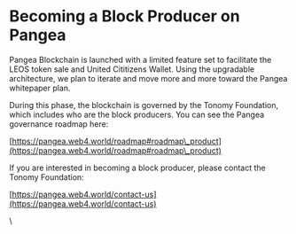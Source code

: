# Becoming a Block Producer on Pangea

Pangea Blockchain is launched with a limited feature set to facilitate the LEOS token sale and United Cititizens Wallet. Using the upgradable architecture, we plan to iterate and move more and more toward the Pangea whitepaper plan.



During this phase, the blockchain is governed by the Tonomy Foundation, which includes who are the block producers. You can see the Pangea governance roadmap here:

[https://pangea.web4.world/roadmap#roadmap\_product](https://pangea.web4.world/roadmap#roadmap\_product)



If you are interested in becoming a block producer, please contact the Tonomy Foundation:

[https://pangea.web4.world/contact-us](https://pangea.web4.world/contact-us)

\
